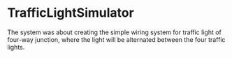 # TrafficLightSimulator
The system was about creating the simple wiring system for traffic light of four-way junction, where the light will be alternated between the four traffic lights.
